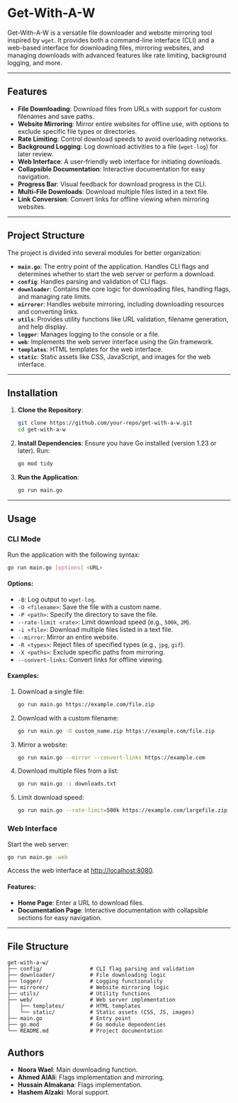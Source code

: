# Get-With-A-W

Get-With-A-W is a versatile file downloader and website mirroring tool inspired by `wget`. It provides both a command-line interface (CLI) and a web-based interface for downloading files, mirroring websites, and managing downloads with advanced features like rate limiting, background logging, and more.

---

## Features

- **File Downloading**: Download files from URLs with support for custom filenames and save paths.
- **Website Mirroring**: Mirror entire websites for offline use, with options to exclude specific file types or directories.
- **Rate Limiting**: Control download speeds to avoid overloading networks.
- **Background Logging**: Log download activities to a file (`wget-log`) for later review.
- **Web Interface**: A user-friendly web interface for initiating downloads.
- **Collapsible Documentation**: Interactive documentation for easy navigation.
- **Progress Bar**: Visual feedback for download progress in the CLI.
- **Multi-File Downloads**: Download multiple files listed in a text file.
- **Link Conversion**: Convert links for offline viewing when mirroring websites.

---

## Project Structure

The project is divided into several modules for better organization:

- **`main.go`**: The entry point of the application. Handles CLI flags and determines whether to start the web server or perform a download.
- **`config`**: Handles parsing and validation of CLI flags.
- **`downloader`**: Contains the core logic for downloading files, handling flags, and managing rate limits.
- **`mirrorer`**: Handles website mirroring, including downloading resources and converting links.
- **`utils`**: Provides utility functions like URL validation, filename generation, and help display.
- **`logger`**: Manages logging to the console or a file.
- **`web`**: Implements the web server interface using the Gin framework.
- **`templates`**: HTML templates for the web interface.
- **`static`**: Static assets like CSS, JavaScript, and images for the web interface.

---

## Installation

1. **Clone the Repository**:
   ```bash
   git clone https://github.com/your-repo/get-with-a-w.git
   cd get-with-a-w
   ```

2. **Install Dependencies**:
   Ensure you have Go installed (version 1.23 or later). Run:
   ```bash
   go mod tidy
   ```

3. **Run the Application**:
   ```bash
   go run main.go
   ```

---

## Usage

### CLI Mode

Run the application with the following syntax:
```bash
go run main.go [options] <URL>
```

#### Options:
- `-B`: Log output to `wget-log`.
- `-O <filename>`: Save the file with a custom name.
- `-P <path>`: Specify the directory to save the file.
- `--rate-limit <rate>`: Limit download speed (e.g., `500k`, `2M`).
- `-i <file>`: Download multiple files listed in a text file.
- `--mirror`: Mirror an entire website.
- `-R <types>`: Reject files of specified types (e.g., `jpg`, `gif`).
- `-X <paths>`: Exclude specific paths from mirroring.
- `--convert-links`: Convert links for offline viewing.

#### Examples:
1. Download a single file:
   ```bash
   go run main.go https://example.com/file.zip
   ```

2. Download with a custom filename:
   ```bash
   go run main.go -O custom_name.zip https://example.com/file.zip
   ```

3. Mirror a website:
   ```bash
   go run main.go --mirror --convert-links https://example.com
   ```

4. Download multiple files from a list:
   ```bash
   go run main.go -i downloads.txt
   ```

5. Limit download speed:
   ```bash
   go run main.go --rate-limit=500k https://example.com/largefile.zip
   ```

### Web Interface

Start the web server:
```bash
go run main.go -web
```

Access the web interface at [http://localhost:8080](http://localhost:8080).

#### Features:
- **Home Page**: Enter a URL to download files.
- **Documentation Page**: Interactive documentation with collapsible sections for easy navigation.

---

## File Structure

```
get-with-a-w/
├── config/               # CLI flag parsing and validation
├── downloader/           # File downloading logic
├── logger/               # Logging functionality
├── mirrorer/             # Website mirroring logic
├── utils/                # Utility functions
├── web/                  # Web server implementation
│   ├── templates/        # HTML templates
│   └── static/           # Static assets (CSS, JS, images)
├── main.go               # Entry point
├── go.mod                # Go module dependencies
└── README.md             # Project documentation
```

## Authors

- **Noora Wael**: Main downloading function.
- **Ahmed AlAli**: Flags implementation and mirroring.
- **Hussain Almakana**: Flags implementation.
- **Hashem Alzaki**: Moral support.
